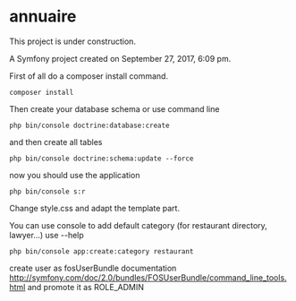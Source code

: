 annuaire
========
This project is under construction.

A Symfony project created on September 27, 2017, 6:09 pm.

First of all do a composer install command.
```
composer install
```

Then create your database schema or use  command line 
```
php bin/console doctrine:database:create
```

and then create all tables

```
php bin/console doctrine:schema:update --force
```

now you should use the application

```
php bin/console s:r
```

Change style.css and adapt the template part.

You can use console to add default category (for restaurant directory, lawyer...) use --help
```
php bin/console app:create:category restaurant
```

create user as fosUserBundle documentation http://symfony.com/doc/2.0/bundles/FOSUserBundle/command_line_tools.html and promote it as ROLE_ADMIN

